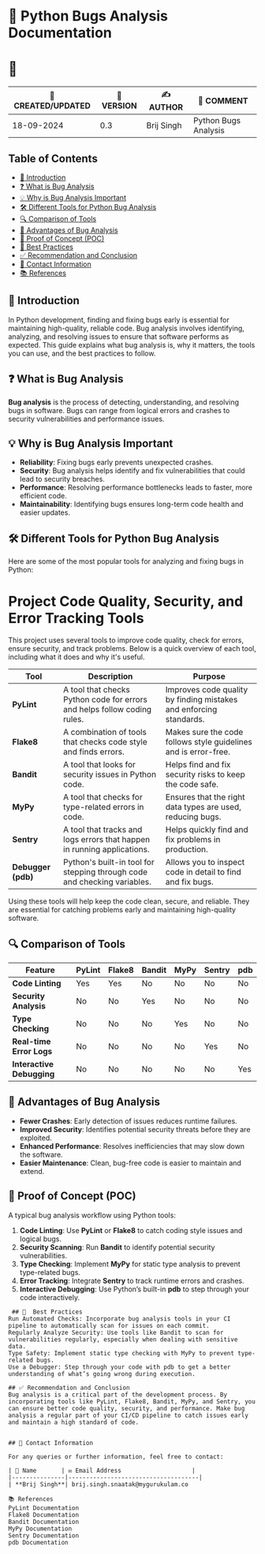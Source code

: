
# 🐍 Python Bugs Analysis Documentation

# 🚀
| 📅 CREATED/UPDATED | 📌 VERSION | ✍️ AUTHOR    | 📝 COMMENT                     |
|--------------------|------------|--------------|--------------------------------|
| 18-09-2024         | 0.3        | Brij Singh   | Python Bugs Analysis         |

## Table of Contents
- [📘 Introduction](#-introduction)
- [❓ What is Bug Analysis](#-what-is-bug-analysis)
- [💡 Why is Bug Analysis Important](#-why-is-bug-analysis-important)
- [🛠️ Different Tools for Python Bug Analysis](#-different-tools-for-python-bug-analysis)
- [🔍 Comparison of Tools](#-comparison-of-tools)
- [🌟 Advantages of Bug Analysis](#-advantages-of-bug-analysis)
- [🔧 Proof of Concept (POC)](#-proof-of-concept-poc)
- [📝 Best Practices](#-best-practices)
- [✅ Recommendation and Conclusion](#-recommendation-and-conclusion)
- [📧 Contact Information](#-contact-information)
- [📚 References](#-references)


## 📘 Introduction
In Python development, finding and fixing bugs early is essential for maintaining high-quality, reliable code. Bug analysis involves identifying, analyzing, and resolving issues to ensure that software performs as expected. This guide explains what bug analysis is, why it matters, the tools you can use, and the best practices to follow.

## ❓ What is Bug Analysis
**Bug analysis** is the process of detecting, understanding, and resolving bugs in software. Bugs can range from logical errors and crashes to security vulnerabilities and performance issues.

## 💡 Why is Bug Analysis Important
- **Reliability**: Fixing bugs early prevents unexpected crashes.
- **Security**: Bug analysis helps identify and fix vulnerabilities that could lead to security breaches.
- **Performance**: Resolving performance bottlenecks leads to faster, more efficient code.
- **Maintainability**: Identifying bugs ensures long-term code health and easier updates.

## 🛠️ Different Tools for Python Bug Analysis
Here are some of the most popular tools for analyzing and fixing bugs in Python:

# Project Code Quality, Security, and Error Tracking Tools

This project uses several tools to improve code quality, check for errors, ensure security, and track problems. Below is a quick overview of each tool, including what it does and why it's useful.

| **Tool**          | **Description**                                                             | **Purpose**                                                       |
|-------------------|-----------------------------------------------------------------------------|-------------------------------------------------------------------|
| **PyLint**        | A tool that checks Python code for errors and helps follow coding rules.   | Improves code quality by finding mistakes and enforcing standards.|
| **Flake8**        | A combination of tools that checks code style and finds errors.            | Makes sure the code follows style guidelines and is error-free.  |
| **Bandit**        | A tool that looks for security issues in Python code.                      | Helps find and fix security risks to keep the code safe.         |
| **MyPy**          | A tool that checks for type-related errors in code.                        | Ensures that the right data types are used, reducing bugs.       |
| **Sentry**        | A tool that tracks and logs errors that happen in running applications.    | Helps quickly find and fix problems in production.               |
| **Debugger (pdb)**| Python's built-in tool for stepping through code and checking variables.   | Allows you to inspect code in detail to find and fix bugs.      |

Using these tools will help keep the code clean, secure, and reliable. They are essential for catching problems early and maintaining high-quality software.


## 🔍 Comparison of Tools

| Feature               | PyLint | Flake8 | Bandit | MyPy | Sentry | pdb  |
|-----------------------|--------|--------|--------|------|--------|------|
| **Code Linting**       | Yes    | Yes    | No     | No   | No     | No   |
| **Security Analysis**  | No     | No     | Yes    | No   | No     | No   |
| **Type Checking**      | No     | No     | No     | Yes  | No     | No   |
| **Real-time Error Logs**| No    | No     | No     | No   | Yes    | No   |
| **Interactive Debugging**| No   | No     | No     | No   | No     | Yes  |

## 🌟 Advantages of Bug Analysis
- **Fewer Crashes**: Early detection of issues reduces runtime failures.
- **Improved Security**: Identifies potential security threats before they are exploited.
- **Enhanced Performance**: Resolves inefficiencies that may slow down the software.
- **Easier Maintenance**: Clean, bug-free code is easier to maintain and extend.

## 🔧 Proof of Concept (POC)
A typical bug analysis workflow using Python tools:

1. **Code Linting**: Use **PyLint** or **Flake8** to catch coding style issues and logical bugs.
2. **Security Scanning**: Run **Bandit** to identify potential security vulnerabilities.
3. **Type Checking**: Implement **MyPy** for static type analysis to prevent type-related bugs.
4. **Error Tracking**: Integrate **Sentry** to track runtime errors and crashes.
5. **Interactive Debugging**: Use Python’s built-in **pdb** to step through your code interactively.



```
 ## 📝  Best Practices 
Run Automated Checks: Incorporate bug analysis tools in your CI pipeline to automatically scan for issues on each commit.
Regularly Analyze Security: Use tools like Bandit to scan for vulnerabilities regularly, especially when dealing with sensitive data.
Type Safety: Implement static type checking with MyPy to prevent type-related bugs.
Use a Debugger: Step through your code with pdb to get a better understanding of what’s going wrong during execution.

## ✅ Recommendation and Conclusion
Bug analysis is a critical part of the development process. By incorporating tools like PyLint, Flake8, Bandit, MyPy, and Sentry, you can ensure better code quality, security, and performance. Make bug analysis a regular part of your CI/CD pipeline to catch issues early and maintain a high standard of code.


## 📧 Contact Information

For any queries or further information, feel free to contact:

| 📛 Name       | ✉️ Email Address                    |
|---------------|-------------------------------------|
| **Brij Singh**| brij.singh.snaatak@mygurukulam.co   

📚 References
PyLint Documentation
Flake8 Documentation
Bandit Documentation
MyPy Documentation
Sentry Documentation
pdb Documentation

